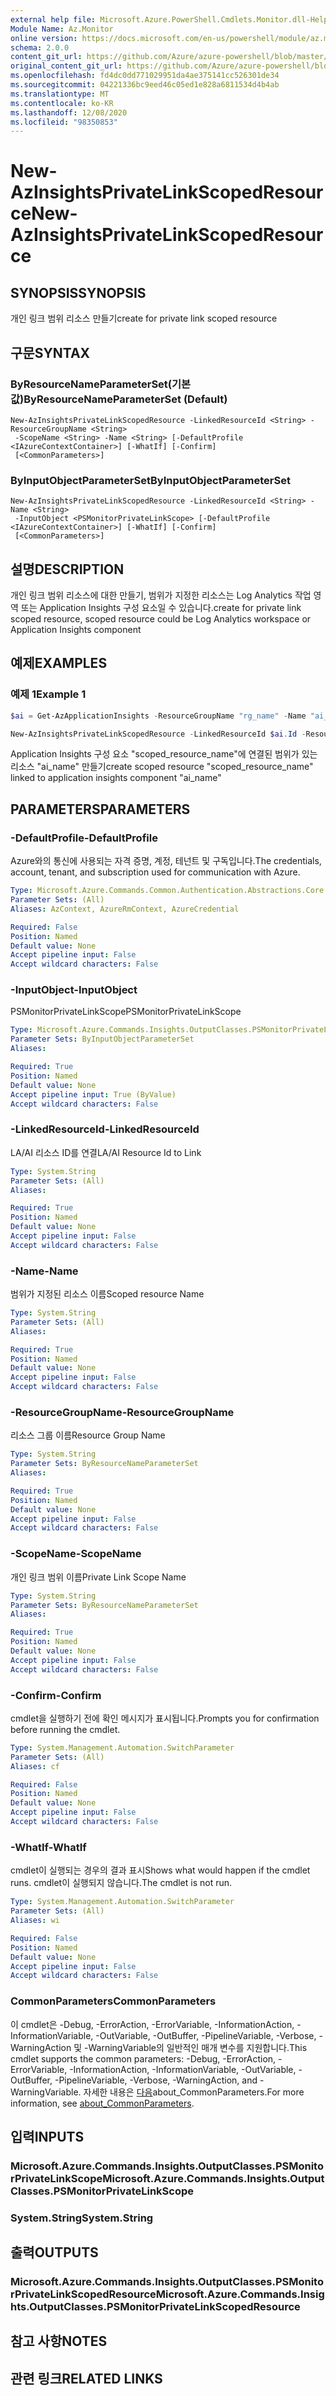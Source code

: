 ```yaml
---
external help file: Microsoft.Azure.PowerShell.Cmdlets.Monitor.dll-Help.xml
Module Name: Az.Monitor
online version: https://docs.microsoft.com/en-us/powershell/module/az.monitor/new-azinsightsprivatelinkscopedresource
schema: 2.0.0
content_git_url: https://github.com/Azure/azure-powershell/blob/master/src/Monitor/Monitor/help/New-AzInsightsPrivateLinkScopedResource.md
original_content_git_url: https://github.com/Azure/azure-powershell/blob/master/src/Monitor/Monitor/help/New-AzInsightsPrivateLinkScopedResource.md
ms.openlocfilehash: fd4dc0dd771029951da4ae375141cc526301de34
ms.sourcegitcommit: 04221336bc9eed46c05ed1e828a6811534d4b4ab
ms.translationtype: MT
ms.contentlocale: ko-KR
ms.lasthandoff: 12/08/2020
ms.locfileid: "98350853"
---
```

# <span data-ttu-id="39e79-101">New-AzInsightsPrivateLinkScopedResource</span><span class="sxs-lookup"><span data-stu-id="39e79-101">New-AzInsightsPrivateLinkScopedResource</span></span>

## <span data-ttu-id="39e79-102">SYNOPSIS</span><span class="sxs-lookup"><span data-stu-id="39e79-102">SYNOPSIS</span></span>
<span data-ttu-id="39e79-103">개인 링크 범위 리소스 만들기</span><span class="sxs-lookup"><span data-stu-id="39e79-103">create for private link scoped resource</span></span>

## <span data-ttu-id="39e79-104">구문</span><span class="sxs-lookup"><span data-stu-id="39e79-104">SYNTAX</span></span>

### <span data-ttu-id="39e79-105">ByResourceNameParameterSet(기본값)</span><span class="sxs-lookup"><span data-stu-id="39e79-105">ByResourceNameParameterSet (Default)</span></span>
```
New-AzInsightsPrivateLinkScopedResource -LinkedResourceId <String> -ResourceGroupName <String>
 -ScopeName <String> -Name <String> [-DefaultProfile <IAzureContextContainer>] [-WhatIf] [-Confirm]
 [<CommonParameters>]
```

### <span data-ttu-id="39e79-106">ByInputObjectParameterSet</span><span class="sxs-lookup"><span data-stu-id="39e79-106">ByInputObjectParameterSet</span></span>
```
New-AzInsightsPrivateLinkScopedResource -LinkedResourceId <String> -Name <String>
 -InputObject <PSMonitorPrivateLinkScope> [-DefaultProfile <IAzureContextContainer>] [-WhatIf] [-Confirm]
 [<CommonParameters>]
```

## <span data-ttu-id="39e79-107">설명</span><span class="sxs-lookup"><span data-stu-id="39e79-107">DESCRIPTION</span></span>
<span data-ttu-id="39e79-108">개인 링크 범위 리소스에 대한 만들기, 범위가 지정한 리소스는 Log Analytics 작업 영역 또는 Application Insights 구성 요소일 수 있습니다.</span><span class="sxs-lookup"><span data-stu-id="39e79-108">create for private link scoped resource, scoped resource could be Log Analytics workspace or Application Insights component</span></span>

## <span data-ttu-id="39e79-109">예제</span><span class="sxs-lookup"><span data-stu-id="39e79-109">EXAMPLES</span></span>

### <span data-ttu-id="39e79-110">예제 1</span><span class="sxs-lookup"><span data-stu-id="39e79-110">Example 1</span></span>
```powershell
$ai = Get-AzApplicationInsights -ResourceGroupName "rg_name" -Name "ai_name"

New-AzInsightsPrivateLinkScopedResource -LinkedResourceId $ai.Id -ResourceGroupName "rg_name" -ScopeName "scope_name" -Name "scoped_resource_name"
```

<span data-ttu-id="39e79-111">Application Insights 구성 요소 "scoped_resource_name"에 연결된 범위가 있는 리소스 "ai_name" 만들기</span><span class="sxs-lookup"><span data-stu-id="39e79-111">create scoped resource "scoped_resource_name" linked to application insights component "ai_name"</span></span>

## <span data-ttu-id="39e79-112">PARAMETERS</span><span class="sxs-lookup"><span data-stu-id="39e79-112">PARAMETERS</span></span>

### <span data-ttu-id="39e79-113">-DefaultProfile</span><span class="sxs-lookup"><span data-stu-id="39e79-113">-DefaultProfile</span></span>
<span data-ttu-id="39e79-114">Azure와의 통신에 사용되는 자격 증명, 계정, 테넌트 및 구독입니다.</span><span class="sxs-lookup"><span data-stu-id="39e79-114">The credentials, account, tenant, and subscription used for communication with Azure.</span></span>

```yaml
Type: Microsoft.Azure.Commands.Common.Authentication.Abstractions.Core.IAzureContextContainer
Parameter Sets: (All)
Aliases: AzContext, AzureRmContext, AzureCredential

Required: False
Position: Named
Default value: None
Accept pipeline input: False
Accept wildcard characters: False
```

### <span data-ttu-id="39e79-115">-InputObject</span><span class="sxs-lookup"><span data-stu-id="39e79-115">-InputObject</span></span>
<span data-ttu-id="39e79-116">PSMonitorPrivateLinkScope</span><span class="sxs-lookup"><span data-stu-id="39e79-116">PSMonitorPrivateLinkScope</span></span>

```yaml
Type: Microsoft.Azure.Commands.Insights.OutputClasses.PSMonitorPrivateLinkScope
Parameter Sets: ByInputObjectParameterSet
Aliases:

Required: True
Position: Named
Default value: None
Accept pipeline input: True (ByValue)
Accept wildcard characters: False
```

### <span data-ttu-id="39e79-117">-LinkedResourceId</span><span class="sxs-lookup"><span data-stu-id="39e79-117">-LinkedResourceId</span></span>
<span data-ttu-id="39e79-118">LA/AI 리소스 ID를 연결</span><span class="sxs-lookup"><span data-stu-id="39e79-118">LA/AI Resource Id to Link</span></span>

```yaml
Type: System.String
Parameter Sets: (All)
Aliases:

Required: True
Position: Named
Default value: None
Accept pipeline input: False
Accept wildcard characters: False
```

### <span data-ttu-id="39e79-119">-Name</span><span class="sxs-lookup"><span data-stu-id="39e79-119">-Name</span></span>
<span data-ttu-id="39e79-120">범위가 지정된 리소스 이름</span><span class="sxs-lookup"><span data-stu-id="39e79-120">Scoped resource Name</span></span>

```yaml
Type: System.String
Parameter Sets: (All)
Aliases:

Required: True
Position: Named
Default value: None
Accept pipeline input: False
Accept wildcard characters: False
```

### <span data-ttu-id="39e79-121">-ResourceGroupName</span><span class="sxs-lookup"><span data-stu-id="39e79-121">-ResourceGroupName</span></span>
<span data-ttu-id="39e79-122">리소스 그룹 이름</span><span class="sxs-lookup"><span data-stu-id="39e79-122">Resource Group Name</span></span>

```yaml
Type: System.String
Parameter Sets: ByResourceNameParameterSet
Aliases:

Required: True
Position: Named
Default value: None
Accept pipeline input: False
Accept wildcard characters: False
```

### <span data-ttu-id="39e79-123">-ScopeName</span><span class="sxs-lookup"><span data-stu-id="39e79-123">-ScopeName</span></span>
<span data-ttu-id="39e79-124">개인 링크 범위 이름</span><span class="sxs-lookup"><span data-stu-id="39e79-124">Private Link Scope Name</span></span>

```yaml
Type: System.String
Parameter Sets: ByResourceNameParameterSet
Aliases:

Required: True
Position: Named
Default value: None
Accept pipeline input: False
Accept wildcard characters: False
```

### <span data-ttu-id="39e79-125">-Confirm</span><span class="sxs-lookup"><span data-stu-id="39e79-125">-Confirm</span></span>
<span data-ttu-id="39e79-126">cmdlet을 실행하기 전에 확인 메시지가 표시됩니다.</span><span class="sxs-lookup"><span data-stu-id="39e79-126">Prompts you for confirmation before running the cmdlet.</span></span>

```yaml
Type: System.Management.Automation.SwitchParameter
Parameter Sets: (All)
Aliases: cf

Required: False
Position: Named
Default value: None
Accept pipeline input: False
Accept wildcard characters: False
```

### <span data-ttu-id="39e79-127">-WhatIf</span><span class="sxs-lookup"><span data-stu-id="39e79-127">-WhatIf</span></span>
<span data-ttu-id="39e79-128">cmdlet이 실행되는 경우의 결과 표시</span><span class="sxs-lookup"><span data-stu-id="39e79-128">Shows what would happen if the cmdlet runs.</span></span>
<span data-ttu-id="39e79-129">cmdlet이 실행되지 않습니다.</span><span class="sxs-lookup"><span data-stu-id="39e79-129">The cmdlet is not run.</span></span>

```yaml
Type: System.Management.Automation.SwitchParameter
Parameter Sets: (All)
Aliases: wi

Required: False
Position: Named
Default value: None
Accept pipeline input: False
Accept wildcard characters: False
```

### <span data-ttu-id="39e79-130">CommonParameters</span><span class="sxs-lookup"><span data-stu-id="39e79-130">CommonParameters</span></span>
<span data-ttu-id="39e79-131">이 cmdlet은 -Debug, -ErrorAction, -ErrorVariable, -InformationAction, -InformationVariable, -OutVariable, -OutBuffer, -PipelineVariable, -Verbose, -WarningAction 및 -WarningVariable의 일반적인 매개 변수를 지원합니다.</span><span class="sxs-lookup"><span data-stu-id="39e79-131">This cmdlet supports the common parameters: -Debug, -ErrorAction, -ErrorVariable, -InformationAction, -InformationVariable, -OutVariable, -OutBuffer, -PipelineVariable, -Verbose, -WarningAction, and -WarningVariable.</span></span> <span data-ttu-id="39e79-132">자세한 내용은 [다음](http://go.microsoft.com/fwlink/?LinkID=113216)about_CommonParameters.</span><span class="sxs-lookup"><span data-stu-id="39e79-132">For more information, see [about_CommonParameters](http://go.microsoft.com/fwlink/?LinkID=113216).</span></span>

## <span data-ttu-id="39e79-133">입력</span><span class="sxs-lookup"><span data-stu-id="39e79-133">INPUTS</span></span>

### <span data-ttu-id="39e79-134">Microsoft.Azure.Commands.Insights.OutputClasses.PSMonitorPrivateLinkScope</span><span class="sxs-lookup"><span data-stu-id="39e79-134">Microsoft.Azure.Commands.Insights.OutputClasses.PSMonitorPrivateLinkScope</span></span>

### <span data-ttu-id="39e79-135">System.String</span><span class="sxs-lookup"><span data-stu-id="39e79-135">System.String</span></span>

## <span data-ttu-id="39e79-136">출력</span><span class="sxs-lookup"><span data-stu-id="39e79-136">OUTPUTS</span></span>

### <span data-ttu-id="39e79-137">Microsoft.Azure.Commands.Insights.OutputClasses.PSMonitorPrivateLinkScopedResource</span><span class="sxs-lookup"><span data-stu-id="39e79-137">Microsoft.Azure.Commands.Insights.OutputClasses.PSMonitorPrivateLinkScopedResource</span></span>

## <span data-ttu-id="39e79-138">참고 사항</span><span class="sxs-lookup"><span data-stu-id="39e79-138">NOTES</span></span>

## <span data-ttu-id="39e79-139">관련 링크</span><span class="sxs-lookup"><span data-stu-id="39e79-139">RELATED LINKS</span></span>
